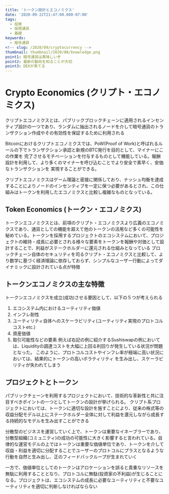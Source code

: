 ```yaml
---
title: 'トークン設計とエコノミクス'
date: '2020-09-22T21:47:00.000-07:00'
tags:
  - 投資
  - 仮想通貨
  - 基礎
keywords:
  - 暗号通貨
<!-- slug: /2020/09/cryptocurrency -->
thumbnail: thumbnail/2020/08/knowledge.png
point1: 暗号通貨は美味しいぞ
point2: 最新の動向を知ることが大切
point3: DEXが来てる
---
```


# Crypto Economics (クリプト・エコノミクス)
クリプトエコノミクスとは、パブリックブロックチェーンに適用されるインセンティブ設計の一つであり、ランダムに抽出されるノードを介して暗号通貨のトランザクション作成やその有効性を保証するために利用される

Bitcoinにおけるクリプトエコノミクスでは、PoW(Proof of Work)と呼ばれるルールの下でトランザクション承認と新規のBTC発行を目的として、マイナーにこの作業を
完了させるモチベーションを付与するものとして機能している。報酬設計を利用して、より多くのマイナーを呼び込むことでより安全で素早く、安価なトランザクションを
実現することができる。

クリプトエコノミクスはゲーム理論と密接に関係しており、ナッシュ均衡を達成することによりノードのインセンティブを一定に保つ必要があるとされ、この仕組みはトークンを利用したエコノミクスと比較し複雑なものとなっている。

## Token Economics (トークン・エコノミクス)
トークンエコノミクスとは、前項のクリプト・エコノミクスより広義のエコノミクスであり、通貨としての機能を超えて他のトークンの活用など多くの可能性を秘めている。トークンを採用するプロジェクトのエコシステムにおいて、プロジェクトの維持・成長に必要とされる様々な要素をトークンを報酬や対価として設計することで、利益がステークホルダーに還元される仕組みとなっている
ブロックチェーン自体のセキュリティを司るクリプト・エコノミクスと比較して、より数学に基づく経済理論に依存しておらず、シンプルなユーザー行動によってダイナミックに設計されている点が特徴

## トークンエコノミクスの主な特徴
トークンエコノミクスを成立(成功)させる要因として、以下の５つが考えられる
1. エコシステム内におけるユーティリティ価値
2. インフレ耐性
3. ユーティリティ自体へのスケーラビリティ(ユーティリティ実現のプロトコルコストetc.)
4. 資産価値
5. 取引可能性などの要素
例えば右記の例に紹介するSushiswapの例においては、Liquidityの調達コストを大幅に上回る利回りが発生している状況が問題となった。
このように、プロトコルコストやインフレ率が極端に高い状況においては、結果的にトークンの高いボラティリティ
を生み出し、スケーラビリティが失われてしまう

## プロジェクトとトークン
パブリックチェーンを利用するプロジェクトにおいて、技術的な革新性と共に注目すべきポイントの一つとしてトークンの設計が挙げられる。
クリプト系プロジェクトにおいては、トークンに適切な設計を施すことにより、従来の株式等の収益分配モデル以上にステークホルダー全体に対して利益を還元しながら成長する持続的なモデルを生み出すことができる

分散型のビジネスを運営していく上で、トークンは重要なイネーブラーであり、分散型組織(コミュニティ)の成功の可能性に大きく影響すると言われている。自律的な運営モデルの上ではトークンは重要な価値単位であり、トークンを介して収益・利益を適切に分配することでユーザーのプロトコルにプラスとなるような行動を自然と生み出し、正のフィードバックループが生まれていく

一方で、価値単位としてのトークンはアロケーションを誤ると貴重なリソースを無駄に利用することとなり、プロトコルに無駄(投資家の不利益)が生じることになる。プロジェクトは、エコシステムの成長に必要なユーティリティと不要なユーティリティを適切に判断しなければならない